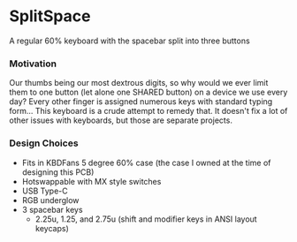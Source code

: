# SplitSpace
A regular 60% keyboard with the spacebar split into three buttons

### Motivation
Our thumbs being our most dextrous digits, so why would we ever limit them to one button (let alone one SHARED button) on a device we use every day? Every other finger is assigned numerous keys with standard typing form... This keyboard is a crude attempt to remedy that. It doesn't fix a lot of other issues with keyboards, but those are separate projects.

### Design Choices
- Fits in KBDFans 5 degree 60% case (the case I owned at the time of designing this PCB)
- Hotswappable with MX style switches
- USB Type-C
- RGB underglow
- 3 spacebar keys
  - 2.25u, 1.25, and 2.75u (shift and modifier keys in ANSI layout keycaps)
